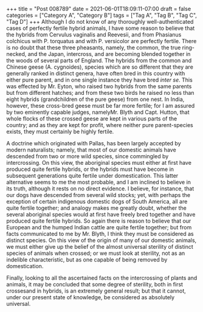+++
title = "Post 008789"
date = 2021-06-01T18:09:11-07:00
draft = false
categories = ["Category A", "Category B"]
tags = ["Tag A", "Tag B", "Tag C", "Tag D"]
+++
Although I do not know of any thoroughly well-authenticated cases of perfectly fertile hybrid animals, I have some reason to believe that the hybrids from Cervulus vaginalis and Reevesii, and from Phasianus colchicus with P. torquatus and with P. versicolor are perfectly fertile. There is no doubt that these three pheasants, namely, the common, the true ring-necked, and the Japan, intercross, and are becoming blended together in the woods of several parts of England. The hybrids from the common and Chinese geese (A. cygnoides), species which are so different that they are generally ranked in distinct genera, have often bred in this country with either pure parent, and in one single instance they have bred _inter se_. This was effected by Mr. Eyton, who raised two hybrids from the same parents but from different hatches; and from these two birds he raised no less than eight hybrids (grandchildren of the pure geese) from one nest. In India, however, these cross-bred geese must be far more fertile; for I am assured by two eminently capable judges, namelyMr. Blyth and Capt. Hutton, that whole flocks of these crossed geese are kept in various parts of the country; and as they are kept for profit, where neither pure parent-species exists, they must certainly be highly fertile.

A doctrine which originated with Pallas, has been largely accepted by modern naturalists; namely, that most of our domestic animals have descended from two or more wild species, since commingled by intercrossing. On this view, the aboriginal species must either at first have produced quite fertile hybrids, or the hybrids must have become in subsequent generations quite fertile under domestication. This latter alternative seems to me the most probable, and I am inclined to believe in its truth, although it rests on no direct evidence. I believe, for instance, that our dogs have descended from several wild stocks; yet, with perhaps the exception of certain indigenous domestic dogs of South America, all are quite fertile together; and analogy makes me greatly doubt, whether the several aboriginal species would at first have freely bred together and have produced quite fertile hybrids. So again there is reason to believe that our European and the humped Indian cattle are quite fertile together; but from facts communicated to me by Mr. Blyth, I think they must be considered as distinct species. On this view of the origin of many of our domestic animals, we must either give up the belief of the almost universal sterility of distinct species of animals when crossed; or we must look at sterility, not as an indelible characteristic, but as one capable of being removed by domestication.

Finally, looking to all the ascertained facts on the intercrossing of plants and animals, it may be concluded that some degree of sterility, both in first crossesand in hybrids, is an extremely general result; but that it cannot, under our present state of knowledge, be considered as absolutely universal.
